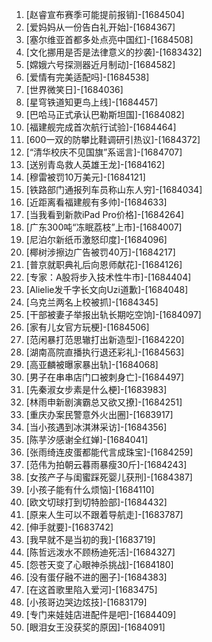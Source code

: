 
1. [赵睿宣布赛季可能提前报销]-[1684504]
1. [爱妈妈从一份告白礼开始]-[1684367]
1. [塞尔维亚首都多处点亮中国红]-[1684508]
1. [文化挪用是否是法律意义的抄袭]-[1683432]
1. [嫦娥六号探测器近月制动]-[1684582]
1. [爱情有完美适配吗]-[1684538]
1. [世界微笑日]-[1684036]
1. [星穹铁道知更鸟上线]-[1684457]
1. [巴哈马正式承认巴勒斯坦国]-[1684082]
1. [福建舰完成首次航行试验]-[1684464]
1. [600一双的防攀比鞋调研引热议]-[1684372]
1. [“清华校庆不见国旗”系谣言]-[1684707]
1. [送别青岛救人英雄王龙]-[1684162]
1. [穆雷被罚10万美元]-[1684121]
1. [铁路部门通报列车员称山东人穷]-[1684034]
1. [近距离看福建舰有多帅]-[1684633]
1. [当我看到新款iPad Pro价格]-[1684264]
1. [广东300吨“冻眠荔枝”上市]-[1684007]
1. [尼泊尔新纸币激怒印度]-[1684096]
1. [椰树涉擦边广告被罚40万]-[1684217]
1. [普京就职典礼后向恩师献花]-[1684126]
1. [专家：A股将步入技术性牛市]-[1684404]
1. [Alielie发千字长文向Uzi道歉]-[1684048]
1. [乌克兰两名上校被抓]-[1684345]
1. [干部被妻子举报出轨长期吃空饷]-[1684097]
1. [家有儿女官方玩梗]-[1684506]
1. [范闲暴打范思辙打出新造型]-[1684220]
1. [湖南高院直播执行退还彩礼]-[1684563]
1. [高亚麟被曝家暴出轨]-[1684068]
1. [男子在串串店门口被刺身亡]-[1684497]
1. [先秦淑女步素是什么梗]-[1683983]
1. [林雨申新剧演霸总又欲又撩]-[1684251]
1. [重庆办案民警意外火出圈]-[1683917]
1. [当小孩遇到冰淇淋采访]-[1684356]
1. [陈芋汐感谢全红婵]-[1684041]
1. [张雨绮连皮蛋都能代言成珠宝]-[1684259]
1. [范伟为拍朝云暮雨暴瘦30斤]-[1684243]
1. [女孩产子与闺蜜踩死婴儿获刑]-[1684387]
1. [小孩子能有什么烦恼]-[1684110]
1. [欧文切球打到切特脸部]-[1684432]
1. [原来人生可以不跟着导航走]-[1683787]
1. [伸手就要]-[1683742]
1. [我早就不是当初的我]-[1683719]
1. [陈哲远泼水不顾杨迪死活]-[1684327]
1. [怨苍天变了心眼神杀挑战]-[1684180]
1. [没有蛋仔融不进的圈子]-[1684383]
1. [在这首歌里陷入爱河]-[1683475]
1. [小孩哥边哭边炫技]-[1683179]
1. [专门来娃娃店进配件是吧]-[1684409]
1. [眼泪女王没获奖的原因]-[1684091]